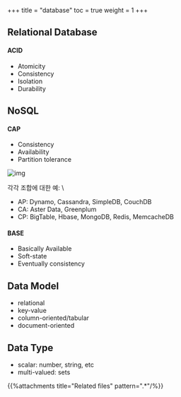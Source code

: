 +++
title  = "database"
toc    = true
weight = 1
+++

## Relational Database
#### ACID
- Atomicity
- Consistency
- Isolation
- Durability

## NoSQL
#### CAP
- Consistency
- Availability
- Partition tolerance

![img](../database.files/nosql_cap.png)

각각 조합에 대한 예: \

- AP: Dynamo, Cassandra, SimpleDB, CouchDB
- CA: Aster Data, Greenplum
- CP: BigTable, Hbase, MongoDB, Redis, MemcacheDB


#### BASE
- Basically Available
- Soft-state
- Eventually consistency

## Data Model
- relational
- key-value
- column-oriented/tabular
- document-oriented

## Data Type
- scalar: number, string, etc
- multi-valued: sets

{{%attachments title="Related files" pattern=".*"/%}}
